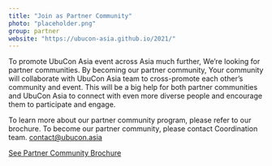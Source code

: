 ```yaml
---
title: "Join as Partner Community"
photo: "placeholder.png"
group: partner
website: "https://ubucon-asia.github.io/2021/"
---
```


To promote UbuCon Asia event across Asia much further, We’re looking for partner communities.
By becoming our partner community, Your community will collaborate with UbuCon Asia team to cross-promote each other’s community and event.
This will be a big help for both partner communities and UbuCon Asia to connect with even more diverse people and encourage them to participate and engage.

To learn more about our partner community program, please refer to our brochure.
To become our partner community, please contact Coordination team. contact@ubucon.asia

[See Partner Community Brochure](UbuConAsia2021_Partner_Community_Brochure.pdf)
